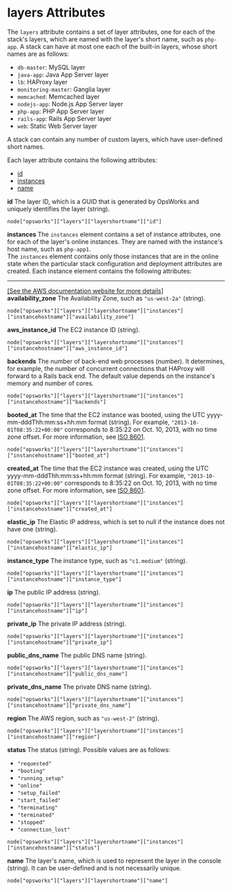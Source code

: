# layers Attributes<a name="attributes-json-opsworks-layers"></a>

The `layers` attribute contains a set of layer attributes, one for each of the stack's layers, which are named with the layer's short name, such as `php-app`\. A stack can have at most one each of the built\-in layers, whose short names are as follows:
+ `db-master`: MySQL layer
+ `java-app`: Java App Server layer
+ `lb`: HAProxy layer
+ `monitoring-master`: Ganglia layer
+ `memcached`: Memcached layer
+ `nodejs-app`: Node\.js App Server layer
+ `php-app`: PHP App Server layer
+ `rails-app`: Rails App Server layer
+ `web`: Static Web Server layer

A stack can contain any number of custom layers, which have user\-defined short names\.

Each layer attribute contains the following attributes:
+ [id](#attributes-json-opsworks-layers-id)
+ [instances](#attributes-json-opsworks-layers-instances)
+ [name](#attributes-json-opsworks-layers-name)

**id**  <a name="attributes-json-opsworks-layers-id"></a>
The layer ID, which is a GUID that is generated by OpsWorks and uniquely identifies the layer \(string\)\.  

```
node["opsworks"]["layers"]["layershortname"]["id"]
```

**instances**  <a name="attributes-json-opsworks-layers-instances"></a>
The `instances` element contains a set of instance attributes, one for each of the layer's online instances\. They are named with the instance's host name, such as `php-app1`\.  
The `instances` element contains only those instances that are in the online state when the particular stack configuration and deployment attributes are created\.
Each instance element contains the following attributes:    
****    
[\[See the AWS documentation website for more details\]](http://docs.aws.amazon.com/opsworks/latest/userguide/attributes-json-opsworks-layers.html)  
**availability\_zone**  <a name="attributes-json-opsworks-layers-instances-availability"></a>
The Availability Zone, such as `"us-west-2a"` \(string\)\.  

```
node["opsworks"]["layers"]["layershortname"]["instances"]["instancehostname"]["availability_zone"]
```  
**aws\_instance\_id**  <a name="attributes-json-opsworks-layers-instances-aws-id"></a>
The EC2 instance ID \(string\)\.  

```
node["opsworks"]["layers"]["layershortname"]["instances"]["instancehostname"]["aws_instance_id"]
```  
**backends**  <a name="attributes-json-opsworks-layers-instances-backends"></a>
The number of back\-end web processes \(number\)\. It determines, for example, the number of concurrent connections that HAProxy will forward to a Rails back end\. The default value depends on the instance's memory and number of cores\.  

```
node["opsworks"]["layers"]["layershortname"]["instances"]["instancehostname"]["backends"]
```  
**booted\_at**  <a name="attributes-json-opsworks-layers-instances-booted"></a>
The time that the EC2 instance was booted, using the UTC yyyy\-mm\-dddThh:mm:ss\+hh:mm format \(string\)\. For example, `"2013-10-01T08:35:22+00:00"` corresponds to 8:35:22 on Oct\. 10, 2013, with no time zone offset\. For more information, see [ISO 8601](http://en.wikipedia.org/wiki/ISO_8601)\.  

```
node["opsworks"]["layers"]["layershortname"]["instances"]["instancehostname"]["booted_at"]
```  
**created\_at**  <a name="attributes-json-opsworks-layers-instances-created"></a>
The time that the EC2 instance was created, using the UTC yyyy\-mm\-dddThh:mm:ss\+hh:mm format \(string\)\. For example, `"2013-10-01T08:35:22+00:00"` corresponds to 8:35:22 on Oct\. 10, 2013, with no time zone offset\. For more information, see [ISO 8601](http://en.wikipedia.org/wiki/ISO_8601)\.  

```
node["opsworks"]["layers"]["layershortname"]["instances"]["instancehostname"]["created_at"]
```  
**elastic\_ip**  <a name="attributes-json-opsworks-layers-instances-elastic"></a>
The Elastic IP address, which is set to null if the instance does not have one \(string\)\.  

```
node["opsworks"]["layers"]["layershortname"]["instances"]["instancehostname"]["elastic_ip"]
```  
**instance\_type**  <a name="attributes-json-opsworks-layers-instances-type"></a>
The instance type, such as `"c1.medium"` \(string\)\.  

```
node["opsworks"]["layers"]["layershortname"]["instances"]["instancehostname"]["instance_type"]
```  
**ip**  <a name="attributes-json-opsworks-layers-instances-ip"></a>
The public IP address \(string\)\.  

```
node["opsworks"]["layers"]["layershortname"]["instances"]["instancehostname"]["ip"]
```  
**private\_ip**  <a name="attributes-json-opsworks-layers-instances-private-ip"></a>
The private IP address \(string\)\.  

```
node["opsworks"]["layers"]["layershortname"]["instances"]["instancehostname"]["private_ip"]
```  
**public\_dns\_name**  <a name="attributes-json-opsworks-layers-instances-public-dns"></a>
The public DNS name \(string\)\.  

```
node["opsworks"]["layers"]["layershortname"]["instances"]["instancehostname"]["public_dns_name"]
```  
**private\_dns\_name**  <a name="attributes-json-opsworks-layers-instances-private-dns"></a>
The private DNS name \(string\)\.  

```
node["opsworks"]["layers"]["layershortname"]["instances"]["instancehostname"]["private_dns_name"]
```  
**region**  <a name="attributes-json-opsworks-layers-instances-region"></a>
The AWS region, such as `"us-west-2"` \(string\)\.  

```
node["opsworks"]["layers"]["layershortname"]["instances"]["instancehostname"]["region"]
```  
**status**  <a name="attributes-json-opsworks-layers-instances-status"></a>
The status \(string\)\. Possible values are as follows:  
+ `"requested"`
+ `"booting"`
+ `"running_setup"`
+ `"online"`
+ `"setup_failed"`
+ `"start_failed"`
+ `"terminating"`
+ `"terminated"`
+ `"stopped"`
+ `"connection_lost"`

```
node["opsworks"]["layers"]["layershortname"]["instances"]["instancehostname"]["status"]
```

**name**  <a name="attributes-json-opsworks-layers-name"></a>
The layer's name, which is used to represent the layer in the console \(string\)\. It can be user\-defined and is not necessarily unique\.  

```
node["opsworks"]["layers"]["layershortname"]["name"]
```